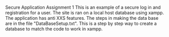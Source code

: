 Secure Application Assignment 1
This is an example of a secure log in and registration for a user. The site is ran on a local host database using xampp. The application has anti XXS features.
The steps in making the data base are in the file "DataBaseSetup.txt". This is a step by step way to create a database to match the code to work in xampp.